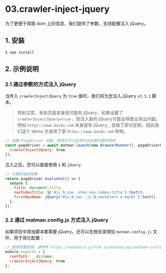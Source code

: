 # 03.crawler-inject-jquery

为了更便于爬取 dom 上的信息，我们提供了参数，支持配置注入 jQuery。

## 1. 安装

```bash
$ npm install
```

## 2. 示例说明

### 2.1 通过参数的方式注入 jQuery

当传入 `crawlerInjectJQuery` 为 `true` 值时，我们将为您注入 jQuery `v3.3.1` 脚本。

> 特别注意，有些页面本身就可能有 jQuery，如果设置了 `crawlerInjectJQuery=true` ，则注入新的 jQuery可能会导致业务出问题。例如 `https://www.baidu.com` 本身就有 jQuery，且做了部分定制，因此我们这个 demo 才放弃了拿 `https://www.baidu.com` 举例。

```js
// 创建 PageDriver 对象，使用它可以实现对浏览器页面的控制
const pageDriver = await matman.launch(new BrowserRunner(), pageDriverOpts, {
  crawlerInjectJQuery: true
});
```

注入之后，您可以直接使用 `$` 和 `jQuery`:

```js
// 计算并返回结果
return pageDriver.evaluate(() => {
  return {
    title: document.title,
    navIndexTitle: $('#js_N_nav .ntes-nav-index-title').text(),
    firstNavName: jQuery('#js_N_nav .js_N_navSelect a:eq(0)').text()
  };
});
```

### 2.2 通过 matman.config.js 方式注入 jQuery

如果项目中爬虫脚本都需要 jQuery，还可以在根目录增加 `matman.config.js` 文件，用于简化配置：

```js
// 更多配置说明，请参考 https://matmanjs.github.io/matman/api/matman-config.html
module.exports = {
  rootPath: __dirname,
  crawlerInjectJQuery: true
};
```
